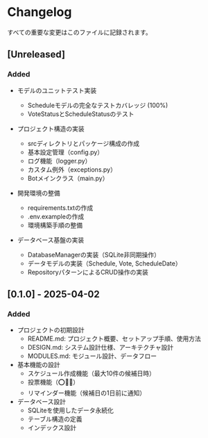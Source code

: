 # Changelog

すべての重要な変更はこのファイルに記録されます。

## [Unreleased]
### Added
- モデルのユニットテスト実装
  - Scheduleモデルの完全なテストカバレッジ (100%)
  - VoteStatusとScheduleStatusのテスト

- プロジェクト構造の実装
  - srcディレクトリとパッケージ構成の作成
  - 基本設定管理（config.py）
  - ログ機能（logger.py）
  - カスタム例外（exceptions.py）
  - Botメインクラス（main.py）
- 開発環境の整備
  - requirements.txtの作成
  - .env.exampleの作成
  - 環境構築手順の整備
- データベース基盤の実装
  - DatabaseManagerの実装（SQLite非同期操作）
  - データモデルの実装（Schedule, Vote, ScheduleDate）
  - RepositoryパターンによるCRUD操作の実装

## [0.1.0] - 2025-04-02

### Added
- プロジェクトの初期設計
  - README.md: プロジェクト概要、セットアップ手順、使用方法
  - DESIGN.md: システム設計仕様、アーキテクチャ設計
  - MODULES.md: モジュール設計、データフロー
- 基本機能の設計
  - スケジュール作成機能（最大10件の候補日時）
  - 投票機能（⭕🔺❌）
  - リマインダー機能（候補日の1日前に通知）
- データベース設計
  - SQLiteを使用したデータ永続化
  - テーブル構造の定義
  - インデックス設計

